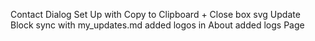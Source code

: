 Contact Dialog Set Up with Copy to Clipboard + Close box svg
Update Block sync with my_updates.md
added logos in About
added logs Page
